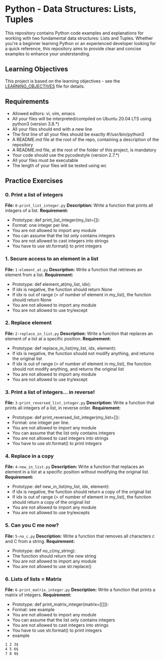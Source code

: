 # Python - Data Structures: Lists, Tuples

This repository contains Python code examples and explanations for working with two fundamental data structures: Lists and Tuples. Whether you're a beginner learning Python or an experienced developer looking for a quick reference, this repository aims to provide clear and concise examples to enhance your understanding.

## Learning Objectives

This project is based on the learning objectives - see the [LEARNING_OBJECTIVES](https://github.com/Goaty-yagi/holbertonschool-higher_level_programming/blob/main/LEANING_OBJECTIVES.md) file for details.

## Requirements
- Allowed editors: vi, vim, emacs
- All your files will be interpreted/compiled on Ubuntu 20.04 LTS using python3 (version 3.8.*)
- All your files should end with a new line
- The first line of all your files should be exactly #!/usr/bin/python3
- A README.md file at the root of the repo, containing a description of the repository
- A README.md file, at the root of the folder of this project, is mandatory
- Your code should use the pycodestyle (version 2.7.*)
- All your files must be executable
- The length of your files will be tested using wc

## Practice Exercises

### 0. Print a list of integers

**File:** `0-print_list_integer.py`
**Description:** Write a function that prints all integers of a list.
**Requirement:** 
- Prototype: def print_list_integer(my_list=[]):
- Format: one integer per line.
- You are not allowed to import any module
- You can assume that the list only contains integers
- You are not allowed to cast integers into strings
- You have to use str.format() to print integers

### 1. Secure access to an element in a list

**File:** `1-element_at.py`
**Description:** Write a function that retrieves an element from a list.
**Requirement:** 
- Prototype: def element_at(my_list, idx):
- If idx is negative, the function should return None
- If idx is out of range (> of number of element in my_list), the function should return None
- You are not allowed to import any module
- You are not allowed to use try/except


### 2. Replace element

**File:** `2-replace_in_list.py`
**Description:** Write a function that replaces an element of a list at a specific position.
**Requirement:** 
- Prototype: def replace_in_list(my_list, idx, element):
- If idx is negative, the function should not modify anything, and returns the original list
- If idx is out of range (> of number of element in my_list), the function should not modify anything, and returns the original list
- You are not allowed to import any module
- You are not allowed to use try/except


### 3. Print a list of integers... in reverse!

**File:** `3-print_reversed_list_integer.py`
**Description:** Write a function that prints all integers of a list, in reverse order.
**Requirement:** 
- Prototype: def print_reversed_list_integer(my_list=[]):
- Format: one integer per line.
- You are not allowed to import any module
- You can assume that the list only contains integers
- You are not allowed to cast integers into strings
- You have to use str.format() to print integers


### 4. Replace in a copy

**File:** `4-new_in_list.py`
**Description:** Write a function that replaces an element in a list at a specific position without modifying the original list.
**Requirement:** 
- Prototype: def new_in_list(my_list, idx, element):
- If idx is negative, the function should return a copy of the original list
- If idx is out of range (> of number of element in my_list), the function should return a copy of the original list
- You are not allowed to import any module
- You are not allowed to use try/excepts


### 5. Can you C me now?

**File:** `5-no_c.py`
**Description:** Write a function that removes all characters c and C from a string.
**Requirement:** 
- Prototype: def no_c(my_string):
- The function should return the new string
- You are not allowed to import any module
- You are not allowed to use str.replace()

### 6. Lists of lists = Matrix

**File:** `6-print_matrix_integer.py`
**Description:** Write a function that prints a matrix of integers.
**Requirement:** 
- Prototype: def print_matrix_integer(matrix=[[]]):
- Format: see example
- You are not allowed to import any module
- You can assume that the list only contains integers
- You are not allowed to cast integers into strings
- You have to use str.format() to print integers
- example
```bash
1 2 3$
4 5 6$
7 8 9$
```


